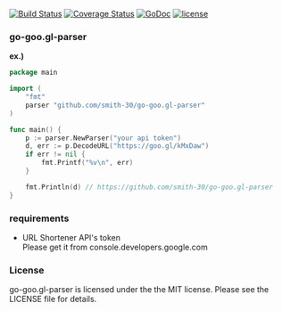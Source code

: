 [![Build Status](https://secure.travis-ci.org/smith-30/go-goo.gl-parser.png?branch=master)](http://travis-ci.org/smith-30/go-goo.gl-parser)
[![Coverage Status](https://coveralls.io/repos/github/smith-30/go-goo.gl-parser/badge.svg?branch=master)](https://coveralls.io/github/smith-30/go-goo.gl-parser?branch=master)
[![GoDoc](https://godoc.org/github.com/smith-30/go-goo.gl-parser?status.svg)](https://godoc.org/github.com/smith-30/go-goo.gl-parser)
[![license](https://img.shields.io/badge/license-MIT-4183c4.svg)](https://github.com/smith-30/go-goo.gl-parser/blob/master/LICENSE)

 ### go-goo.gl-parser

__ex.)__

```go
package main

import (
	"fmt"
	parser "github.com/smith-30/go-goo.gl-parser"
)

func main() {
	p := parser.NewParser("your api token")
	d, err := p.DecodeURL("https://goo.gl/kMxDaw")
	if err != nil {
		fmt.Printf("%v\n", err)
	}

	fmt.Println(d) // https://github.com/smith-30/go-goo.gl-parser
}
```

### requirements

- URL Shortener API's token  
Please get it from console.developers.google.com 

### License

go-goo.gl-parser is licensed under the the MIT license. Please see the LICENSE file for details.